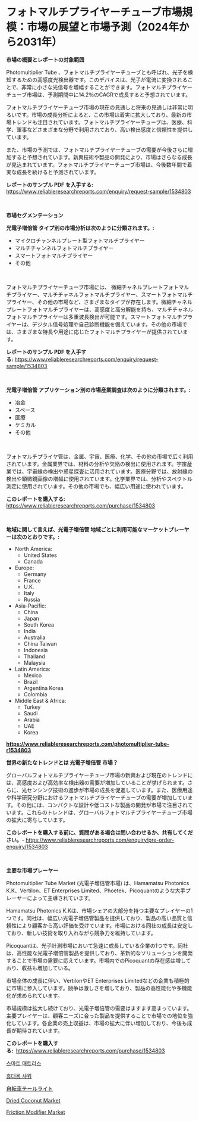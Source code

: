 <p><h1>フォトマルチプライヤーチューブ市場規模：市場の展望と市場予測（2024年から2031年）</h1></p><p><strong>市場の概要とレポートの対象範囲</strong></p>
<p><p>Photomultiplier Tube 、フォトマルチプライヤーチューブとも呼ばれ、光子を検知するための高感度光検出器です。このデバイスは、光子が電流に変換されることで、非常に小さな光信号を増幅することができます。フォトマルチプライヤーチューブ市場は、予測期間中に14.2％のCAGRで成長すると予想されています。</p><p>フォトマルチプライヤーチューブ市場の現在の見通しと将来の見通しは非常に明るいです。市場の成長分析によると、この市場は着実に拡大しており、最新の市場トレンドも注目されています。フォトマルチプライヤーチューブは、医療、科学、軍事などさまざまな分野で利用されており、高い検出感度と信頼性を提供しています。</p><p>また、市場の予測では、フォトマルチプライヤーチューブの需要が今後さらに増加すると予想されています。新興技術や製品の開発により、市場はさらなる成長が見込まれています。フォトマルチプライヤーチューブ市場は、今後数年間で着実な成長を続けると予測されています。</p></p>
<p><strong>レポートのサンプル PDF を入手する:</strong> <a href="https://www.reliableresearchreports.com/enquiry/request-sample/1534803">https://www.reliableresearchreports.com/enquiry/request-sample/1534803</a></p>
<p>&nbsp;</p>
<p><strong>市場セグメンテーション</strong></p>
<p><strong>光電子増倍管 タイプ別の市場分析は次のように分類されます。:</strong></p>
<p><ul><li>マイクロチャンネルプレート型フォトマルチプライヤー</li><li>マルチチャンネルフォトマルチプライヤー</li><li>スマートフォトマルチプライヤー</li><li>その他</li></ul></p>
<p>&nbsp;</p>
<p><p>フォトマルチプライヤーチューブ市場には、 微細チャネルプレートフォトマルチプライヤー、マルチチャネルフォトマルチプライヤー、スマートフォトマルチプライヤー、その他の市場など、さまざまなタイプが存在します。微細チャネルプレートフォトマルチプライヤーは、高感度と高分解能を持ち、マルチチャネルフォトマルチプライヤーは多重波長検出が可能です。スマートフォトマルチプライヤーは、デジタル信号処理や自己診断機能を備えています。その他の市場では、さまざまな特長や用途に応じたフォトマルチプライヤーが提供されています。</p></p>
<p><strong>レポートのサンプル PDF を入手する:</strong>&nbsp;<a href="https://www.reliableresearchreports.com/enquiry/request-sample/1534803">https://www.reliableresearchreports.com/enquiry/request-sample/1534803</a></p>
<p>&nbsp;</p>
<p><strong> 光電子増倍管 アプリケーション別の市場産業調査は次のように分類されます。:</strong></p>
<p><ul><li>冶金</li><li>スペース</li><li>医療</li><li>ケミカル</li><li>その他</li></ul></p>
<p>&nbsp;</p>
<p><p>フォトマルチプライヤ管は、金属、宇宙、医療、化学、その他の市場で広く利用されています。金属業界では、材料の分析や欠陥の検出に使用されます。宇宙産業では、宇宙線の検出や惑星探査に活用されています。医療分野では、放射線の検出や顕微鏡画像の増幅に使用されています。化学業界では、分析やスペクトル測定に使用されています。その他の市場でも、幅広い用途に使われています。</p></p>
<p><strong>このレポートを購入する:</strong>&nbsp; <a href="https://www.reliableresearchreports.com/purchase/1534803">https://www.reliableresearchreports.com/purchase/1534803</a></p>
<p>&nbsp;</p>
<p><strong>地域に関して言えば、光電子増倍管 地域ごとに利用可能なマーケットプレーヤーは次のとおりです。:</strong></p>
<p><ul>
    <li>
        North America:
        <ul>
            <li>United States</li>
            <li>Canada</li>
        </ul>
    </li>
    <li>
        Europe:
        <ul>
            <li>Germany</li>
            <li>France</li>
            <li>U.K.</li>
            <li>Italy</li>
            <li>Russia</li>
        </ul>
    </li>
    <li>
        Asia-Pacific:
        <ul>
            <li>China</li>
            <li>Japan</li>
            <li>South Korea</li>
            <li>India</li>
            <li>Australia</li>
            <li>China Taiwan</li>
            <li>Indonesia</li>
            <li>Thailand</li>
            <li>Malaysia</li>
        </ul>
    </li>
    <li>
        Latin America:
        <ul>
            <li>Mexico</li>
            <li>Brazil</li>
            <li>Argentina Korea</li>
            <li>Colombia</li>
        </ul>
    </li>
    <li>
        Middle East & Africa:
        <ul>
            <li>Turkey</li>
            <li>Saudi</li>
            <li>Arabia</li>
            <li>UAE</li>
            <li>Korea</li>
        </ul>
    </li>
    </ul></p>
<p><strong><a href="https://www.reliableresearchreports.com/photomultiplier-tube-r1534803">https://www.reliableresearchreports.com/photomultiplier-tube-r1534803</a></strong>&nbsp;</p>
<p><strong>世界の新たなトレンドとは 光電子増倍管 市場？</strong></p>
<p><p>グローバルフォトマルチプライヤーチューブ市場の新興および現在のトレンドには、高感度および高効率な検出器の需要が増加していることが挙げられます。さらに、光センシング技術の進歩が市場の成長を促進しています。また、医療用途や科学研究分野におけるフォトマルチプライヤーチューブの需要が増加しています。その他には、コンパクトな設計や低コストな製品の開発が市場で注目されています。これらのトレンドは、グローバルフォトマルチプライヤーチューブ市場の拡大に寄与しています。</p></p>
<p><strong>このレポートを購入する前に、質問がある場合は問い合わせるか、共有してください。</strong>- <a href="https://www.reliableresearchreports.com/enquiry/pre-order-enquiry/1534803">https://www.reliableresearchreports.com/enquiry/pre-order-enquiry/1534803</a></p>
<p>&nbsp;</p>
<p><strong>主要な市場プレーヤー</strong></p>
<p><p>Photomultiplier Tube Market (光電子増倍管市場) は、Hamamatsu Photonics K.K、Vertilon、ET Enterprises Limited、Phoetek、Picoquantのような大手プレーヤーによって主導されています。</p><p>Hamamatsu Photonics K.Kは、市場シェアの大部分を持つ主要なプレイヤーの1つです。同社は、幅広い光電子増倍管製品を提供しており、製品の高い品質と信頼性により顧客から高い評価を受けています。市場における同社の成長は安定しており、新しい技術を取り入れながら競争力を維持しています。</p><p>Picoquantは、光子計測市場において急速に成長している企業の1つです。同社は、高性能な光電子増倍管製品を提供しており、革新的なソリューションを開発することで市場の需要に応えています。市場内でのPicoquantの存在感は増しており、収益も増加している。</p><p>市場全体の成長に伴い、VertilonやET Enterprises Limitedなどの企業も積極的に市場に参入しています。競争は激しさを増しており、製品の高性能化や多機能化が求められています。</p><p>市場規模は拡大し続けており、光電子増倍管の需要はますます高まっています。主要プレイヤーは、顧客ニーズに合った製品を提供することで市場での地位を強化しています。各企業の売上収益は、市場の拡大に伴い増加しており、今後も成長が期待されています。</p></p>
<p><strong>このレポートを購入する:</strong>&nbsp;&nbsp;<a href="https://www.reliableresearchreports.com/purchase/1534803">https://www.reliableresearchreports.com/purchase/1534803</a></p>
<p><p><a href="https://github.com/JonHarrtis67676y/Market-Research-Report-List-1/blob/main/135709616666.md">스마트 매트리스</a></p><p><a href="https://medium.com/@genius6587678/%ED%9C%B4%EB%8C%80%EC%9A%A9-%EC%83%A4%EC%9B%8C-%EC%8B%9C%EC%9E%A5-%EC%9C%A0%ED%98%95-%EC%9D%91%EC%9A%A9-%EB%B0%8F-%EC%A7%80%EB%A6%AC%EC%97%90-%EB%8C%80%ED%95%9C-%ED%8F%AC%EA%B4%84%EC%A0%81-%ED%8F%89%EA%B0%80-d187dcfed957">휴대용 샤워</a></p><p><a href="https://github.com/NashBeahan2023/Market-Research-Report-List-1/blob/main/498078418175.md">自転車テールライト</a></p><p><a href="https://github.com/nathandecarvalho/Market-Research-Report-List-2/blob/main/dried-coconut-market.md">Dried Coconut Market</a></p><p><a href="https://issuu.com/reportprime-2/docs/friction-modifier-market-size-2030.pptx">Friction Modifier Market</a></p></p>